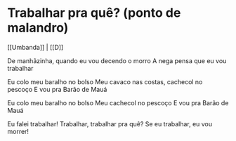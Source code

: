 # Trabalhar pra quê? (ponto de malandro)

[[Umbanda]] | [[D]]

De manhãzinha, quando eu vou decendo o morro
A nega pensa que eu vou trabalhar

Eu colo meu baralho no bolso
Meu cavaco nas costas, cachecol no pescoço
E vou pra Barão de Mauá

Eu colo meu baralho no bolso
Meu cachecol no pescoço
E vou pra Barão de Mauá

Eu falei trabalhar! Trabalhar, trabalhar pra quê?
Se eu trabalhar, eu vou morrer!
